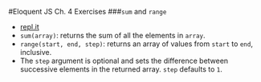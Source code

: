 #Eloquent JS Ch. 4 Exercises
###`sum` and `range`
* [repl.it](http://repl.it/xQJ/1)
* `sum(array)`: returns the sum of all the elements in `array`.
* `range(start, end, step)`: returns an array of values from `start` to `end`, inclusive.
* The `step` argument is optional and sets the difference between successive elements in the returned array. `step` defaults to `1`.
